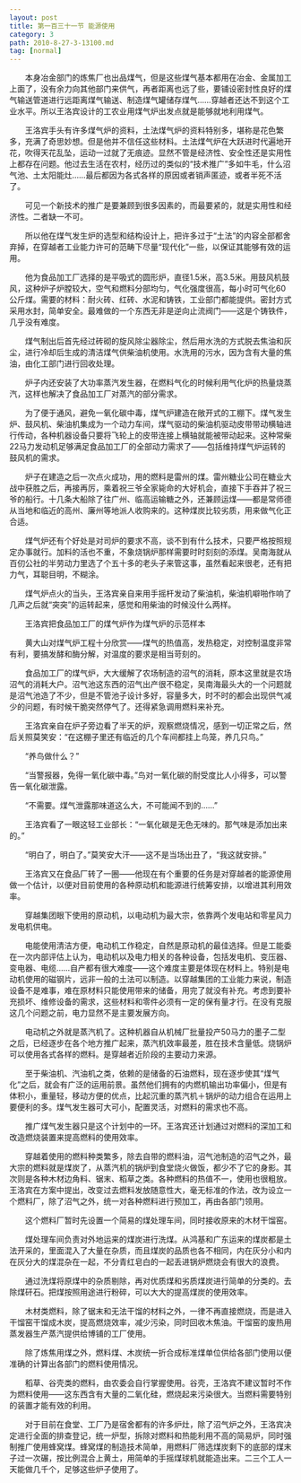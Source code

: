 ```yaml
---
layout: post
title: 第一百三十一节 能源使用
category: 3
path: 2010-8-27-3-13100.md
tag: [normal]
---
```


　　本身冶金部门的炼焦厂也出品煤气，但是这些煤气基本都用在冶金、金属加工上面了，没有余力向其他部门来供气，再者距离也远了些，要铺设密封性良好的煤气输送管道进行远距离煤气输送、制造煤气罐储存煤气……穿越者还达不到这个工业水平。所以王洛宾设计的工农业用煤气炉出发点就是能够就地利用煤气。

　　王洛宾手头有许多煤气炉的资料，土法煤气炉的资料特别多，堪称是花色繁多，充满了奇思妙想。但是他并不信任这些材料。土法煤气炉在大跃进时代遍地开花，吹得天花乱坠，运动一过就了无痕迹。显然不管是经济性、安全性还是实用性上都存在问题。他过去生活在农村，经历过的类似的“技术推广”多如牛毛，什么沼气池、土太阳能灶……最后都因为各式各样的原因或者销声匿迹，或者半死不活了。

　　可见一个新技术的推广是要兼顾到很多因素的，而最要紧的，就是实用性和经济性。二者缺一不可。

　　所以他在煤气发生炉的选型和结构设计上，把许多过于“土法”的内容全部都舍弃掉，在穿越者工业能力许可的范畴下尽量“现代化”一些，以保证其能够有效的运用。

　　他为食品加工厂选择的是平吸式的圆形炉，直径1.5米，高3.5米。用鼓风机鼓风，这种炉子炉膛较大，空气和燃料分部均匀，气化强度很高，每小时可气化60公斤煤。需要的材料：耐火砖、红砖、水泥和铸铁，工业部门都能提供。密封方式采用水封，简单安全。最难做的一个东西无非是逆向止流阀门——这是个铸铁件，几乎没有难度。

　　煤气制出后首先经过砖砌的旋风除尘器除尘，然后用水洗的方式脱去焦油和灰尘，进行冷却后生成的清洁煤气供柴油机使用。水洗用的污水，因为含有大量的焦油，由化工部门进行回收处理。

　　炉子内还安装了大功率蒸汽发生器，在燃料气化的时候利用气化炉的热量烧蒸汽，这样也解决了食品加工厂对蒸汽的部分需求。

　　为了便于通风，避免一氧化碳中毒，煤气炉建造在敞开式的工棚下。煤气发生炉、鼓风机、柴油机集成为一个动力车间，煤气驱动的柴油机驱动皮带带动横轴进行传动，各种机器设备只要将飞轮上的皮带连接上横轴就能被带动起来。这种常柴22马力发动机足够满足食品加工厂的全部动力需求了——包括维持煤气炉运转的鼓风机的需求。

　　炉子在建造之后一次点火成功，用的燃料是雷州的煤。雷州糖业公司在糖业大战中获胜之后，再接再厉，乘着祝三爷全家毙命的大好机会，直接下手吞并了祝三爷的船行。十几条大船除了往广州、临高运输糖之外，还兼顾运煤——都是常师德从当地和临近的高州、廉州等地派人收购来的。这种煤炭比较劣质，用来做气化正合适。

　　煤气炉还有个好处是对司炉的要求不高，谈不到有什么技术，只要严格按照规定办事就行。加料的活也不重，不象烧锅炉那样需要时时刻刻的添煤。吴南海就从百仞公社的半劳动力里选了个五十多的老头子来管这事，虽然看起来很老，还有把力气，耳聪目明，不糊涂。

　　煤气炉点火的当头，王洛宾亲自来用手摇杆发动了柴油机，柴油机噼啪作响了几声之后就“突突”的运转起来，感觉和用柴油的时候没什么两样。

　　王洛宾把食品加工厂的煤气炉作为煤气炉的示范样本

　　黄大山对煤气炉工程十分欣赏——煤气的热值高，发热稳定，对控制温度非常有利，要搞发酵和酶分解，对温度的要求是相当苛刻的。

　　食品加工厂的煤气炉，大大缓解了农场制造的沼气的消耗，原本这里就是农场沼气的消耗大户。沼气池这东西的沼气出产很不稳定，吴南海最头大的一个问题就是沼气池造了不少，但是不管池子设计多好，容量多大，时不时的都会出现供气减少的问题，有时候干脆突然停气了。还得紧急调用燃料来补充。

　　王洛宾亲自在炉子旁边看了半天的炉，观察燃烧情况，感到一切正常之后，然后关照莫笑安：“在这棚子里还有临近的几个车间都挂上鸟笼，养几只鸟。”

　　“养鸟做什么？”

　　“当警报器，免得一氧化碳中毒。”鸟对一氧化碳的耐受度比人小得多，可以警告一氧化碳泄露。

　　“不需要。煤气泄露那味道这么大，不可能闻不到的……”

　　王洛宾看了一眼这轻工业部长：“一氧化碳是无色无味的。那气味是添加出来的。”

　　“明白了，明白了。”莫笑安大汗——这不是当场出丑了，“我这就安排。”

　　王洛宾又在食品厂转了一圈——他现在有个重要的任务是对穿越者的能源使用做一个估计，以便对目前使用的各种原动机和能源进行统筹安排，以增进其利用效率。

　　穿越集团眼下使用的原动机，以电动机为最大宗，依靠两个发电站和零星风力发电机供电。

　　电能使用清洁方便，电动机工作稳定，自然是原动机的最佳选择。但是工能委在一次内部评估上认为，电动机以及电力相关的各种设备，包括发电机、变压器、变电器、电缆……自产都有很大难度——这个难度主要是体现在材料上。特别是电动机使用的磁钢片，远非一般的土法可以制造。以穿越集团的工业能力来说，制造设备不是难事，难在原材料只能使用带来的储备，用完了就没有补充。考虑到要补充损坏、维修设备的需求，这些材料和零件必须有一定的保有量才行。在没有克服这几个问题之前，电力显然不是主要发展方向。

　　电动机之外就是蒸汽机了。这种机器自从机械厂批量投产50马力的墨子二型之后，已经逐步在各个地方推广起来，蒸汽机效率最差，胜在技术含量低。烧锅炉可以使用各式各样的燃料。是穿越者近阶段的主要动力来源。

　　至于柴油机、汽油机之类，依赖的是储备的石油燃料，现在逐步使其“煤气化”之后，就会有广泛的运用前景。虽然他们拥有的内燃机输出功率偏小，但是有体积小，重量轻，移动方便的优点，比起沉重的蒸汽机＋锅炉的动力组合在运用上要便利的多。煤气发生器可大可小，配置灵活，对燃料的需求也不高。

　　推广煤气发生器只是这个计划中的一环。王洛宾还计划通过对燃料的深加工和改造燃烧装置来提高燃料的使用效率。

　　穿越着使用的燃料种类繁多，除去自带的燃料油，沼气池制造的沼气之外，最大宗的燃料就是煤炭了，从蒸汽机的锅炉到食堂烧火做饭，都少不了它的身影。其次则是各种木材边角料、锯末、稻草之类。各种燃料的热值不一，使用也很粗放。王洛宾在方案中提出，改变过去燃料发放随意性大，毫无标准的作法，改为设立一个燃料厂，除了沼气之外，统一对各种燃料进行预加工，再由各部门领用。

　　这个燃料厂暂时先设置一个简易的煤处理车间，同时接收原来的木材干馏窑。

　　煤处理车间负责对外地运来的煤炭进行洗煤。从鸿基和广东运来的煤炭都是土法开采的，里面混入了大量在杂质，而且煤炭的品质也各不相同，内在灰分小和内在灰分大的煤混杂在一起，不分青红皂白的一起丢进锅炉燃烧会有很大的浪费。

　　通过洗煤将原煤中的杂质剔除，再对优质煤和劣质煤炭进行简单的分类的。去除煤矸石。把煤按照用途进行粉碎，可以大大的提高煤炭的使用效率。

　　木材类燃料，除了锯末和无法干馏的材料之外，一律不再直接燃烧，而是进入干馏窑干馏成木炭，提高燃烧效率，减少污染，同时回收木焦油。干馏窑的废热用蒸发器生产蒸汽提供给博铺的工厂使用。

　　除了炼焦用煤之外，燃料煤、木炭统一折合成标准煤单位供给各部门使用以便准确的计算出各部门的燃料使用情况。

　　稻草、谷壳类的燃料，由农委会自行掌握使用。谷壳，王洛宾不建议暂时不作为燃料使用——这东西含有大量的二氧化硅，燃烧起来污染很大。当燃料需要特别的装置才能有效的利用。

　　对于目前在食堂、工厂乃是宿舍都有的许多炉灶，除了沼气炉之外，王洛宾决定进行全面的排查登记，统一炉型，拆除对燃料和热能利用不高的简易炉，同时强制推广使用蜂窝煤。蜂窝煤的制造技术简单，用燃料厂筛选煤炭剩下的底部的煤末子过一次碾，按比例混合上黄土，用简单的手摇煤球机就能造出来。二三个工人一天能做几千个，足够这些炉子使用了。
